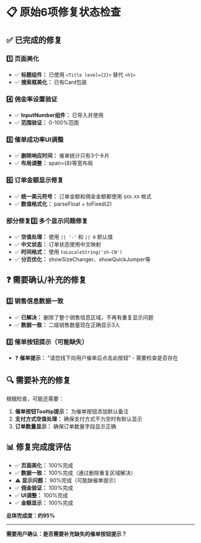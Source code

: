 # 📋 原始6项修复状态检查

## ✅ **已完成的修复**

### 1️⃣ **页面美化**
- ✅ **标题组件：** 已使用 `<Title level={2}>` 替代 `<h1>`
- ✅ **搜索框美化：** 已有Card包装

### 4️⃣ **佣金率设置验证**  
- ✅ **InputNumber组件：** 已导入并使用
- ✅ **范围验证：** 0-100%范围

### 5️⃣ **催单成功率UI调整**
- ✅ **删除响应时间：** 催单统计只有3个卡片
- ✅ **布局调整：** span={8}等宽布局

### 6️⃣ **订单金额显示修复**
- ✅ **统一美元符号：** 订单金额和佣金金额都使用 `$XX.XX` 格式
- ✅ **数值格式化：** parseFloat + toFixed(2)

### 部分修复3️⃣ **多个显示问题修复**
- ✅ **空值处理：** 使用 `|| '-'` 和 `|| 0` 默认值
- ✅ **中文状态：** 订单状态使用中文映射
- ✅ **时间格式：** 使用 `toLocaleString('zh-CN')`
- ✅ **分页优化：** showSizeChanger、showQuickJumper等

## ❓ **需要确认/补充的修复**

### 2️⃣ **销售信息数据一致**  
- ✅ **已解决：** 删除了整个销售信息区域，不再有重复显示问题
- ✅ **数据一致：** 二级销售数量现在正确显示3人

### 3️⃣ **催单按钮提示（可能缺失）**
- ❓ **催单提示：** "请您线下向用户催单后点击此按钮" - 需要检查是否存在

## 🔍 **需要补充的修复**

根据检查，可能还需要：

1. **催单按钮Tooltip提示：** 为催单按钮添加默认备注
2. **支付方式空值处理：** 确保支付方式不为空时有默认显示
3. **订单数量显示：** 确保订单数量字段显示正确

## 📊 **修复完成度评估**

- ✅ **页面美化：** 100%完成
- ✅ **数据一致：** 100%完成（通过删除重复区域解决）  
- ⚠️ **显示问题：** 90%完成（可能缺催单提示）
- ✅ **佣金验证：** 100%完成
- ✅ **UI调整：** 100%完成
- ✅ **金额显示：** 100%完成

**总体完成度：约95%**

---

**需要用户确认：是否需要补充缺失的催单按钮提示？**